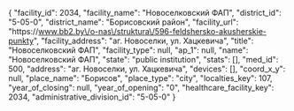 {
    "facility_id": 2034,
    "facility_name": "Новоселковский ФАП",
    "district_id": "5-05-0",
    "district_name": "Борисовский район",
    "facility_url": "https:\/\/www.bb2.by\/o-nas\/struktura\/596-feldshersko-akusherskie-punkty",
    "facility_address": "аг. Новоселки, ул. Хацкевича",
    "title": "Новоселковский ФАП",
    "facility_type": null,
    "ap_1": null,
    "name": "Новоселковский ФАП",
    "state": "public institution",
    "stats": [],
    "med_id": 500,
    "address": "аг. Новоселки, ул. Хацкевича",
    "devices": [],
    "coord_x_y": null,
    "place_name": "Борисов",
    "place_type": "city",
    "localties_key": 107,
    "year_of_closing": null,
    "year_of_opening": "0",
    "healthcare_facility_key": 2034,
    "administrative_division_id": "5-05-0"
}